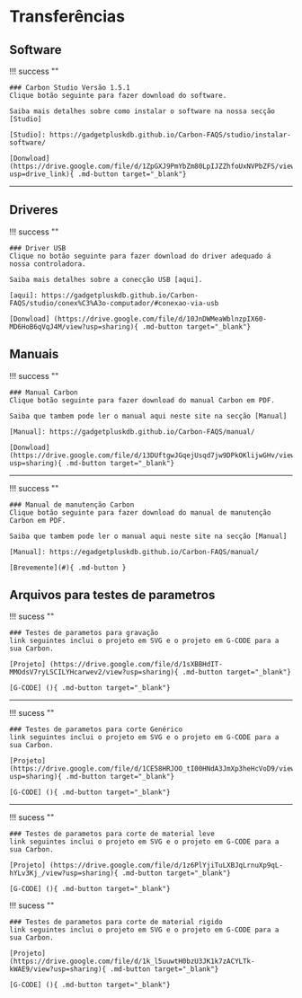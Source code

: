 # Transferências

## Software

!!! success ""

    ### Carbon Studio Versão 1.5.1
    Clique botão seguinte para fazer download do software.
    
    Saiba mais detalhes sobre como instalar o software na nossa secção [Studio]

    [Studio]: https://gadgetpluskdb.github.io/Carbon-FAQS/studio/instalar-software/

    [Donwload] (https://drive.google.com/file/d/1ZpGXJ9PmYbZm80LpIJZZhfoUxNVPbZFS/view?usp=drive_link){ .md-button target="_blank"}   

---

## Driveres

!!! success ""

    ### Driver USB
    Clique no botão seguinte para fazer download do driver adequado á nossa controladora.

    Saiba mais detalhes sobre a conecção USB [aqui].

    [aqui]: https://gadgetpluskdb.github.io/Carbon-FAQS/studio/conex%C3%A3o-computador/#conexao-via-usb

    [Donwload] (https://drive.google.com/file/d/10JnDWMeaWblnzpIX60-MD6HoB6qVqJ4M/view?usp=sharing){ .md-button target="_blank"}  


## Manuais

!!! success ""

    ### Manual Carbon
    Clique botão seguinte para fazer download do manual Carbon em PDF.
    
    Saiba que tambem pode ler o manual aqui neste site na secção [Manual]

    [Manual]: https://gadgetpluskdb.github.io/Carbon-FAQS/manual/

    [Donwload] (https://drive.google.com/file/d/13DUftgwJGqejUsqd7jw9DPkOKlijwGHv/view?usp=sharing){ .md-button target="_blank"}

---

!!! success ""

    ### Manual de manutenção Carbon
    Clique botão seguinte para fazer download do manual de manutenção Carbon em PDF.
    
    Saiba que tambem pode ler o manual aqui neste site na secção [Manual]

    [Manual]: https://egadgetpluskdb.github.io/Carbon-FAQS/manual/

    [Brevemente](#){ .md-button }

## Arquivos para testes de parametros

!!! sucess ""

    ### Testes de parametos para gravação
    link seguintes inclui o projeto em SVG e o projeto em G-CODE para a sua Carbon.

    [Projeto] (https://drive.google.com/file/d/1sXBBHdIT-MMOdsV7ryLSCILYHcarwev2/view?usp=sharing){ .md-button target="_blank"}

    [G-CODE] (){ .md-button target="_blank"}

---

!!! sucess ""

    ### Testes de parametos para corte Genérico
    link seguintes inclui o projeto em SVG e o projeto em G-CODE para a sua Carbon.

    [Projeto] (https://drive.google.com/file/d/1CE58HRJOO_tI00HNdA3JmXp3heHcVoD9/view?usp=sharing){ .md-button target="_blank"}

    [G-CODE] (){ .md-button target="_blank"}

---

!!! sucess ""

    ### Testes de parametos para corte de material leve
    link seguintes inclui o projeto em SVG e o projeto em G-CODE para a sua Carbon.

    [Projeto] (https://drive.google.com/file/d/1z6PlYjiTuLXBJqLrnuXp9qL-hYLv3Kj_/view?usp=sharing){ .md-button target="_blank"}

    [G-CODE] (){ .md-button target="_blank"}

!!! sucess ""

    ### Testes de parametos para corte de material rigido
    link seguintes inclui o projeto em SVG e o projeto em G-CODE para a sua Carbon.

    [Projeto] (https://drive.google.com/file/d/1k_l5uuwtH0bzU3JK1k7zACYLTk-kWAE9/view?usp=sharing){ .md-button target="_blank"}

    [G-CODE] (){ .md-button target="_blank"}    